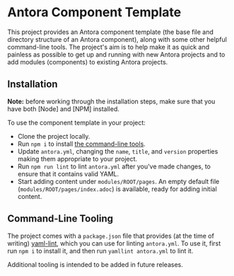 # Antora Component Template

This project provides an Antora component template (the base file and directory structure of an Antora component), along with some other helpful command-line tools.
The project's aim is to help make it as quick and painless as possible to get up and running with new Antora projects and to add modules (components) to existing Antora projects.

## Installation

**Note:** before working through the installation steps, make sure that you have both [Node] and [NPM] installed.

To use the component template in your project:

- Clone the project locally.
- Run `npm i` to install [the command-line tools](#command-line-tooling).
- Update `antora.yml`, changing the `name`, `title`, and `version` properties making them appropriate to your project.
- Run `npm run lint` to lint `antora.yml` after you've made changes, to ensure that it contains valid YAML.
- Start adding content under `modules/ROOT/pages`.
  An empty default file (`modules/ROOT/pages/index.adoc`) is available, ready for adding initial content.

<a name="command-line-tooling"></a>
## Command-Line Tooling

The project comes with a `package.json` file that provides (at the time of writing) [yaml-lint](https://www.npmjs.com/package/yaml-lint), which you can use for linting `antora.yml`.
To use it, first run `npm i` to install it, and then run `yamllint antora.yml` to lint it.

Additional tooling is intended to be added in future releases.

